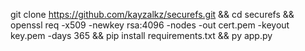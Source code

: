 git clone https://github.com/kayzalkz/securefs.git && cd securefs && openssl req -x509 -newkey rsa:4096 -nodes -out cert.pem -keyout key.pem -days 365 && pip install requirements.txt && py app.py
